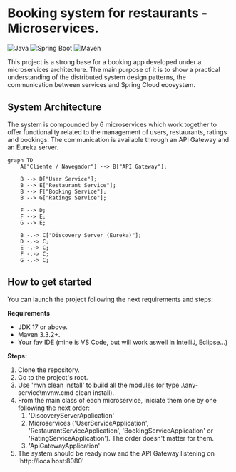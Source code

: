 # Booking system for restaurants - Microservices.

![Java](https://img.shields.io/badge/Java-17-blue)
![Spring Boot](https://img.shields.io/badge/Spring%20Boot-3.5.3-green)
![Maven](https://img.shields.io/badge/Build-maven-red)

This project is a strong base for a booking app developed under a microservices architecture. The main purpose of it is to show a practical understanding of the distributed system design patterns, the communication between services and Spring Cloud ecosystem.

## System Architecture

The system is compounded by 6 microservices which work together to offer functionality related to the management of users, restaurants, ratings and bookings. The communication is available through an API Gateway and an Eureka server.

```mermaid
graph TD
    A["Cliente / Navegador"] --> B["API Gateway"];

    B --> D["User Service"];
    B --> E["Restaurant Service"];
    B --> F["Booking Service"];
    B --> G["Ratings Service"];

    F --> D;
    F --> E;
    G --> E;

    B -.-> C["Discovery Server (Eureka)"];
    D -.-> C;
    E -.-> C;
    F -.-> C;
    G -.-> C;
```

## How to get started

You can launch the project following the next requirements and steps:

**Requirements**
*    JDK 17 or above.
*    Maven 3.3.2+.
*    Your fav IDE (mine is VS Code, but will work aswell in IntelliJ, Eclipse...)

**Steps:**
1.  Clone the repository.
2.  Go to the project's root.
3.  Use 'mvn clean install' to build all the modules (or type .\any-service\mvnw.cmd clean install).
4.  From the main class of each microservice, iniciate them one by one following the next order:
    1.  'DiscoveryServerApplication'
    2.  Microservices ('UserServiceApplication', 'RestaurantServiceApplication', 'BookingServiceApplication' or 'RatingServiceApplication'). The order doesn't matter for them.
    3.  'ApiGatewayApplication'
5.  The system should be ready now and the API Gateway listening on 'http://localhost:8080'
